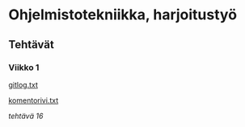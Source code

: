 # Ohjelmistotekniikka, harjoitustyö

## Tehtävät

### Viikko 1

[gitlog.txt](https://github.com/sopuli/ot-harjoitustyo/blob/master/laskarit/viikko1/gitlog.txt)

[komentorivi.txt](https://github.com/sopuli/ot-harjoitustyo/blob/master/laskarit/viikko1/komentorivi.txt)



*tehtävä 16*
